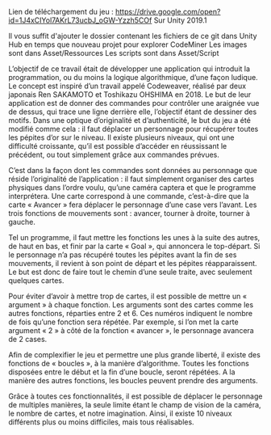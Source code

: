 
Lien de téléchargement du jeu : https://drive.google.com/open?id=1J4xCIYol7AKrL73ucbJ_oGW-Yzzh5COf
Sur Unity 2019.1

Il vous suffit d'ajouter le dossier contenant les fichiers de ce git dans Unity Hub en temps que nouveau projet pour explorer CodeMiner
Les images sont dans Asset/Ressources 
Les scripts sont dans Asset/Script


L’objectif de ce travail était de développer une application qui introduit la programmation, ou du
moins la logique algorithmique, d’une façon ludique. Le concept est inspiré d’un travail appelé Codeweaver, réalisé par
deux japonais Ren SAKAMOTO et Toshikazu OHSHIMA en 2018. Le but de leur application
est de donner des commandes pour contrôler une araignée vue de dessus, qui trace une
ligne derrière elle, l’objectif étant de dessiner des motifs.
Dans une optique d’originalité et d’authenticité, le but du jeu a été modifié comme cela : il
faut déplacer un personnage pour récupérer toutes les pépites d’or sur le niveau. Il existe
plusieurs niveaux, qui ont une difficulté croissante, qu’il est possible d’accéder en
réussissant le précédent, ou tout simplement grâce aux commandes prévues.

C’est dans la façon dont les commandes sont données au personnage que réside l’originalité
de l’application : il faut simplement organiser des cartes physiques dans l’ordre voulu, qu’une
caméra captera et que le programme interprétera. Une carte correspond à une commande,
c’est-à-dire que la carte « Avancer » fera déplacer le personnage d’une case vers l’avant.
Les trois fonctions de mouvements sont : avancer, tourner à droite, tourner à gauche.

Tel un programme, il faut mettre les fonctions les unes à la suite des autres, de haut en bas,
et finir par la carte « Goal », qui annoncera le top-départ. Si le personnage n’a pas récupéré
toutes les pépites avant la fin de ses mouvements, il revient à son point de départ et les
pépites réapparaissent. Le but est donc de faire tout le chemin d’une seule traite, avec
seulement quelques cartes.

Pour éviter d’avoir à mettre trop de cartes, il est possible de mettre un « argument » à
chaque fonction. Les arguments sont des cartes comme les autres fonctions, réparties entre
2 et 6. Ces numéros indiquent le nombre de fois qu’une fonction sera répétée. Par exemple,
si l’on met la carte argument « 2 » à côté de la fonction « avancer », le personnage avancera
de 2 cases.

Afin de complexifier le jeu et permettre une plus grande liberté, il existe des fonctions de
« boucles », à la manière d’algorithme. Toutes les fonctions disposées entre le début et la fin
d’une boucle, seront répétées. A la manière des autres fonctions, les boucles peuvent
prendre des arguments.

Grâce à toutes ces fonctionnalités, il est possible de déplacer le personnage de multiples
manières, la seule limite étant le champ de vision de la caméra, le nombre de cartes, et notre
imagination.
Ainsi, il existe 10 niveaux différents plus ou moins difficiles, mais tous réalisables.
